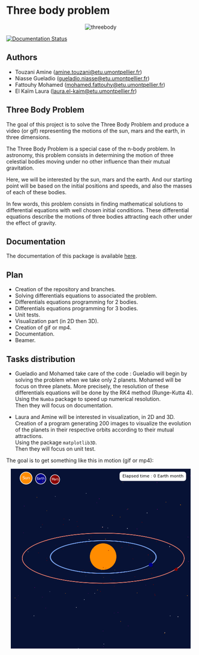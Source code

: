 
# Three body problem

<center>

![threebody](threebody/Vis/Gifs/three_body.gif)

</center>

[![Documentation Status](https://readthedocs.org/projects/project-three-body-problem/badge/?version=main)](https://project-three-body-problem.readthedocs.io/en/latest/?badge=main)

## Authors

- Touzani Amine (amine.touzani@etu.umontpellier.fr)
- Niasse Gueladio (gueladio.niasse@etu.umontpellier.fr)
- Fattouhy Mohamed (mohamed.fattouhy@etu.umontpellier.fr)
- El Kaïm Laura (laura.el-kaim@etu.umontpellier.fr)

## Three Body Problem

The goal of this project is to solve the Three Body Problem and produce a video (or gif) representing the motions of the sun, mars and the earth, in three dimensions.

The Three Body Problem is a special case of the n-body problem. In astronomy, this problem consists in determining the motion of three celestial bodies moving under no other influence than their mutual gravitation.
   
Here, we will be interested by the sun, mars and the earth. And our starting point will be based on the initial positions and speeds, and also the masses of each of these bodies.

In few words, this problem consists in finding mathematical solutions to differential equations with well chosen initial conditions. 
These differential equations describe the motions of three bodies attracting each other under the effect of gravity.

## Documentation

The documentation of this package is available [here](https://project-three-body-problem.readthedocs.io/en/latest/?badge=latest).

## Plan

- Creation of the repository and branches.
- Solving differentials equations to associated the problem.
- Differentials equations programming for 2 bodies.
- Differentials equations programming for 3 bodies.
- Unit tests.
- Visualization part (in 2D then 3D).
- Creation of gif or mp4.
- Documentation.
- Beamer.

## Tasks distribution

- Gueladio and Mohamed take care of the code : Gueladio will begin by solving the problem when we take only 2 planets. Mohamed will be focus on three planets.  More precisely, the resolution of these differentials equations will be done by the RK4 method (Runge-Kutta 4).  
Using the `Numba` package to speed up numerical resolution.  
Then they will focus on documentation.

- Laura and Amine will be interested in visualization, in 2D and 3D.  
Creation of a program generating 200 images to visualize the evolution of the planets in their respective orbits according to their mutual attractions.  
Using the package `matplotlib3D`.  
Then they will focus on unit test.


The goal is to get something like this in motion (gif or mp4):

<center>

![threebody](threebody/Vis/Images/Images_2/file_000.png)

</center>
